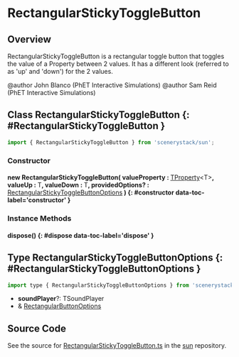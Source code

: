 # RectangularStickyToggleButton

## Overview

RectangularStickyToggleButton is a rectangular toggle button that toggles the value of a Property between 2 values.
It has a different look (referred to as 'up' and 'down') for the 2 values.

@author John Blanco (PhET Interactive Simulations)
@author Sam Reid (PhET Interactive Simulations)

## Class RectangularStickyToggleButton {: #RectangularStickyToggleButton }


```js
import { RectangularStickyToggleButton } from 'scenerystack/sun';
```
### Constructor

#### new RectangularStickyToggleButton( valueProperty : <span style="font-weight: 400;">[TProperty](../axon/TProperty.md)&lt;T&gt;</span>, valueUp : <span style="font-weight: 400;">T</span>, valueDown : <span style="font-weight: 400;">T</span>, providedOptions? : <span style="font-weight: 400;">[RectangularStickyToggleButtonOptions](../sun/RectangularStickyToggleButton.md#RectangularStickyToggleButtonOptions)</span> ) {: #constructor data-toc-label='constructor' }

### Instance Methods

#### dispose() {: #dispose data-toc-label='dispose' }



## Type RectangularStickyToggleButtonOptions {: #RectangularStickyToggleButtonOptions }


```js
import type { RectangularStickyToggleButtonOptions } from 'scenerystack/sun';
```
- **soundPlayer**?: TSoundPlayer
- &amp; [RectangularButtonOptions](../sun/RectangularButton.md#RectangularButtonOptions)




## Source Code

See the source for [RectangularStickyToggleButton.ts](https://github.com/phetsims/sun/blob/main/js/buttons/RectangularStickyToggleButton.ts) in the [sun](https://github.com/phetsims/sun) repository.
